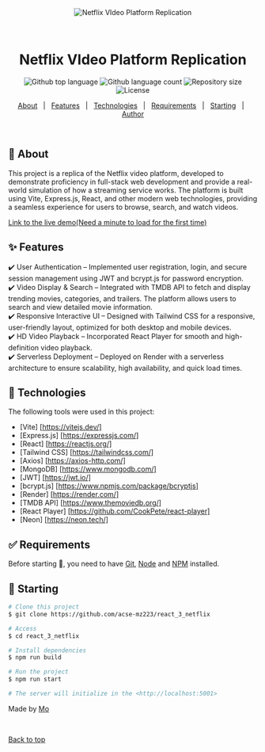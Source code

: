 <div align="center" id="top"> 
  <img src="./.github/app.gif" alt="Netflix VIdeo Platform Replication" />

  &#xa0;

  <!-- <a href="https://react_3_netflix.netlify.app">Demo</a> -->
</div>

<h1 align="center">Netflix VIdeo Platform Replication</h1>

<p align="center">
  <img alt="Github top language" src="https://img.shields.io/github/languages/top/acse-mz223/react_3_netflix?color=56BEB8">

  <img alt="Github language count" src="https://img.shields.io/github/languages/count/acse-mz223/react_3_netflix?color=56BEB8">

  <img alt="Repository size" src="https://img.shields.io/github/repo-size/acse-mz223/react_3_netflix?color=56BEB8">

  <img alt="License" src="https://img.shields.io/github/license/acse-mz223/react_3_netflix?color=56BEB8">

  <!-- <img alt="Github issues" src="https://img.shields.io/github/issues/acse-mz223/react_3_netflix?color=56BEB8" /> -->

  <!-- <img alt="Github forks" src="https://img.shields.io/github/forks/acse-mz223/react_3_netflix?color=56BEB8" /> -->

  <!-- <img alt="Github stars" src="https://img.shields.io/github/stars/acse-mz223/react_3_netflix?color=56BEB8" /> -->
</p>

<!-- Status -->

<!-- <h4 align="center"> 
	🚧  React_3_netflix 🚀 Under construction...  🚧
</h4> 

<hr> -->

<p align="center">
  <a href="#dart-about">About</a> &#xa0; | &#xa0; 
  <a href="#sparkles-features">Features</a> &#xa0; | &#xa0;
  <a href="#rocket-technologies">Technologies</a> &#xa0; | &#xa0;
  <a href="#white_check_mark-requirements">Requirements</a> &#xa0; | &#xa0;
  <a href="#checkered_flag-starting">Starting</a> &#xa0; | &#xa0;
  <!-- <a href="#memo-license">License</a> &#xa0; | &#xa0; -->
  <a href="https://github.com/acse-mz223" target="_blank">Author</a>
</p>

<br>

## :dart: About ##

This project is a replica of the Netflix video platform, developed to demonstrate proficiency in full-stack web development and provide a real-world simulation of how a streaming service works. The platform is built using Vite, Express.js, React, and other modern web technologies, providing a seamless experience for users to browse, search, and watch videos.

<a href="https://react-3-netflix.onrender.com" target="_blank">Link to the live demo(Need a minute to load for the first time)</a>

## :sparkles: Features ##

:heavy_check_mark: User Authentication – Implemented user registration, login, and secure session management using JWT and bcrypt.js for password encryption.\
:heavy_check_mark: Video Display & Search – Integrated with TMDB API to fetch and display trending movies, categories, and trailers. The platform allows users to search and view detailed movie information.\
:heavy_check_mark: Responsive Interactive UI – Designed with Tailwind CSS for a responsive, user-friendly layout, optimized for both desktop and mobile devices.\
:heavy_check_mark: HD Video Playback – Incorporated React Player for smooth and high-definition video playback.\
:heavy_check_mark: Serverless Deployment – Deployed on Render with a serverless architecture to ensure scalability, high availability, and quick load times.

## :rocket: Technologies ##

The following tools were used in this project:

- [Vite] [https://vitejs.dev/]
- [Express.js] [https://expressjs.com/]
- [React] [https://reactjs.org/]
- [Tailwind CSS] [https://tailwindcss.com/]
- [Axios] [https://axios-http.com/]
- [MongoDB] [https://www.mongodb.com/]
- [JWT] [https://jwt.io/]
- [bcrypt.js] [https://www.npmjs.com/package/bcryptjs]
- [Render] [https://render.com/]
- [TMDB API] [https://www.themoviedb.org/]
- [React Player] [https://github.com/CookPete/react-player]
- [Neon] [https://neon.tech/]

## :white_check_mark: Requirements ##

Before starting :checkered_flag:, you need to have [Git](https://git-scm.com), [Node](https://nodejs.org/en/) and [NPM](https://www.npmjs.com/) installed.

## :checkered_flag: Starting ##

```bash
# Clone this project
$ git clone https://github.com/acse-mz223/react_3_netflix

# Access
$ cd react_3_netflix

# Install dependencies
$ npm run build

# Run the project
$ npm run start 

# The server will initialize in the <http://localhost:5001>
```

<!-- ## :memo: License ##

This project is under license from MIT. For more details, see the [LICENSE](LICENSE.md) file. -->


Made by <a href="https://github.com/acse-mz223" target="_blank">Mo</a>

&#xa0;

<a href="#top">Back to top</a>
